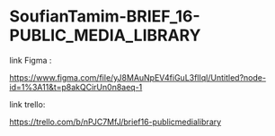 # SoufianTamim-BRIEF_16-PUBLIC_MEDIA_LIBRARY


link Figma : 


https://www.figma.com/file/yJ8MAuNpEV4fiGuL3flIql/Untitled?node-id=1%3A11&t=p8akQCirUn0n8aeq-1

link trello:

https://trello.com/b/nPJC7MfJ/brief16-publicmedialibrary